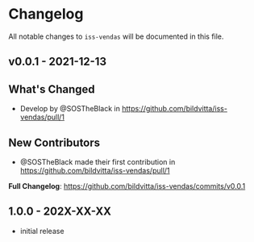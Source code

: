 # Changelog

All notable changes to `iss-vendas` will be documented in this file.

## v0.0.1 - 2021-12-13

## What's Changed

- Develop by @SOSTheBlack in https://github.com/bildvitta/iss-vendas/pull/1

## New Contributors

- @SOSTheBlack made their first contribution in https://github.com/bildvitta/iss-vendas/pull/1

**Full Changelog**: https://github.com/bildvitta/iss-vendas/commits/v0.0.1

## 1.0.0 - 202X-XX-XX

- initial release
